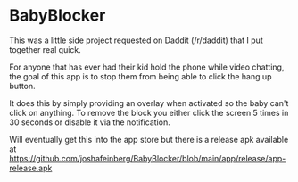# BabyBlocker

This was a little side project requested on Daddit (/r/daddit) that I put together real quick. 

For anyone that has ever had their kid hold the phone while video chatting, the goal of this app is to stop them from being able to click the hang up button. 

It does this by simply providing an overlay when activated so the baby can't click on anything. To remove the block you either click the screen 5 times in 30 seconds or disable it via the notification.

Will eventually get this into the app store but there is a release apk available at https://github.com/joshafeinberg/BabyBlocker/blob/main/app/release/app-release.apk

